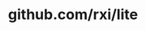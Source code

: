 ---
layout: post
title: github.com/rxi/lite
categories: link
tags: [انگلیسی, گیت‌هاب, برنامه‌نویسی]
---